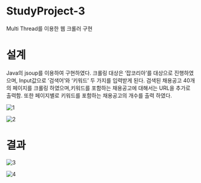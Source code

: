 # StudyProject-3
Multi Thread를 이용한 웹 크롤러 구현


# 설계
Java의 jsoup를 이용하여 구현하였다. 크롤링 대상은 ‘잡코리아’를 대상으로 진행하였으며, Input값으로 ‘검색어’와 ‘키워드’ 두 가지를 입력받게 된다. 검색된 채용공고 40개의 페이지를 크롤링 하였으며,키워드를 포함하는 채용공고에 대해서는 URL을 추가로 출력함. 또한 페이지별로 키워드를 포함하는 채용공고의 개수를 출력 하였다.

![1](https://user-images.githubusercontent.com/76520025/116523154-e0bd3800-a910-11eb-80a3-1d8110df899d.jpg)

![2](https://user-images.githubusercontent.com/76520025/116523146-def37480-a910-11eb-9386-1f0862c43834.jpg)


# 결과

![3](https://user-images.githubusercontent.com/76520025/116523150-df8c0b00-a910-11eb-9968-2e1918d0ade6.JPG)

![4](https://user-images.githubusercontent.com/76520025/116523153-e024a180-a910-11eb-9f30-53925a287fa0.JPG)
